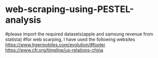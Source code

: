 # web-scraping-using-PESTEL-analysis
#please import the required datasets(apple and samsung revenue from statista)
#for web scarping, I have used the following websites
https://www.tigermobiles.com/evolution/#footer
https://www.cfr.org/timeline/us-relations-china

